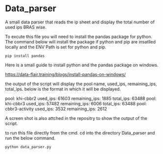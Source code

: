 # Data_parser
A small data parser that reads the ip sheet and display the total number of used ips BRAS wise.

To excute this file you will need to install the pandas package for python. The command below will install the 
package if python and pip are insatlled locally and the ENV Path is set for python and pip.

    pip install pandas

Here is a small guide to install python and the pandas package on windows.

https://data-flair.training/blogs/install-pandas-on-windows/

the output of the script will display the pool name, used_ips, remaining_ips, total_ips. below is the format in which it will be displayed.

pool: khi-cbbr2
used_ips: 61603
remaining_ips: 1885
total_ips: 63488
pool: khi-cbbr3
used_ips: 57482
remaining_ips: 6006
total_ips: 63488
pool: cbbr3-activity
used_ips: 3532
remaining_ips: 2612

A screen shot is also attched in the repositry to show the output of the script.

to run this file directly from the cmd. cd into the directory Data_parser and run the below command.
  

    python data_parser.py
  

